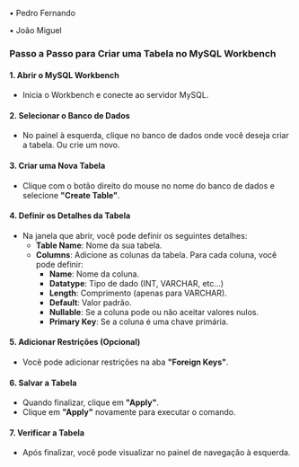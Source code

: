   • Pedro Fernando

  • João Miguel


### Passo a Passo para Criar uma Tabela no MySQL Workbench

#### 1. Abrir o MySQL Workbench
- Inicia o Workbench e conecte ao servidor MySQL.

#### 2. Selecionar o Banco de Dados
- No painel à esquerda, clique no banco de dados onde você deseja criar a tabela. Ou crie um novo.

#### 3. Criar uma Nova Tabela
- Clique com o botão direito do mouse no nome do banco de dados e selecione **"Create Table"**.

#### 4. Definir os Detalhes da Tabela
- Na janela que abrir, você pode definir os seguintes detalhes:
  - **Table Name**: Nome da sua tabela.
  - **Columns**: Adicione as colunas da tabela. Para cada coluna, você pode definir:
    - **Name**: Nome da coluna.
    - **Datatype**: Tipo de dado (INT, VARCHAR, etc...)
    - **Length**: Comprimento (apenas para VARCHAR).
    - **Default**: Valor padrão.
    - **Nullable**: Se a coluna pode ou não aceitar valores nulos.
    - **Primary Key**: Se a coluna é uma chave primária.

#### 5. Adicionar Restrições (Opcional)
- Você pode adicionar restrições na aba **"Foreign Keys"**.

#### 6. Salvar a Tabela
- Quando finalizar, clique em **"Apply"**.
- Clique em **"Apply"** novamente para executar o comando.

#### 7. Verificar a Tabela
- Após finalizar, você pode visualizar no painel de navegação à esquerda.
